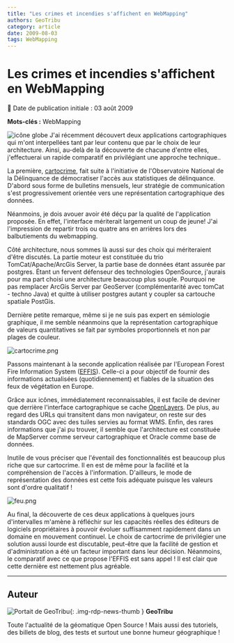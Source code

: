 ```yaml
---
title: "Les crimes et incendies s'affichent en WebMapping"
authors: GeoTribu
category: article
date: 2009-08-03
tags: WebMapping
---
```


# Les crimes et incendies s'affichent en WebMapping


:calendar: Date de publication initiale : 03 août 2009

**Mots-clés :** WebMapping


![icône globe](http://geotribu.net/sites/default/files/Tuto/img/Blog/world.png) J'ai récemment découvert deux applications cartographiques qui m'ont interpellées tant par leur contenu que par le choix de leur architecture. Ainsi, au-delà de la découverte de chacune d'entre elles, j'effectuerai un rapide comparatif en privilégiant une approche technique..

La première, [cartocrime](http://www.cartocrime.net/webigeoagsdb/index.jsf), fait suite à l'initiative de l'Observatoire National de la Délinquance de démocratiser l'accès aux statistiques de délinquance. D'abord sous forme de bulletins mensuels, leur stratégie de communication s'est progressivement orientée vers une représentation cartographique des données.

Néanmoins, je dois avouer avoir été déçu par la qualité de l'application proposée. En effet, l'interface mériterait largement un coup de jeune! J'ai l'impression de repartir trois ou quatre ans en arrières lors des balbutiements du webmapping.

Côté architecture, nous sommes là aussi sur des choix qui mériteraient d'être discutés. La partie moteur est constituée du trio TomCat/Apache/ArcGis Server, la partie base de données étant assurée par postgres. Étant un fervent défenseur des technologies OpenSource, j'aurais pour ma part choisi une architecture beaucoup plus souple. Pourquoi ne pas remplacer ArcGis Server par GeoServer (complémentarité avec tomCat - techno Java) et quitte à utiliser postgres autant y coupler sa cartouche spatiale PostGis.

Dernière petite remarque, même si je ne suis pas expert en sémiologie graphique, il me semble néanmoins que la représentation cartographique de valeurs quantitatives se fait par symboles proportionnels et non par plages de couleur.

![cartocrime.png](/sites/default/files/Tuto/img/Blog/divers/cartocrime.png)




Passons maintenant à la seconde application réalisée par l'European Forest Fire Information System ([EFFIS](http://effis.jrc.ec.europa.eu/)). Celle-ci a pour objectif de fournir des informations actualisées (quotidiennement) et fiables de la situation des feux de végétation en Europe.

Grâce aux icônes, immédiatement reconnaissables, il est facile de deviner que derrière l'interface cartographique se cache [OpenLayers](https://openlayers.org/). De plus, au regard des URLs qui transitent dans mon navigateur, on reste sur des standards OGC avec des tuiles servies au format WMS. Enfin, des rares informations que j'ai pu trouver, il semble que l'architecture est constituée de MapServer comme serveur cartographique et Oracle comme base de données.

Inutile de vous préciser que l'éventail des fonctionnalités est beaucoup plus riche que sur cartocrime. Il en est de même pour la facilité et la compréhension de l'accès à l'information. D'ailleurs, le mode de représentation des données est cette fois adéquate puisque les valeurs sont d'ordre qualitatif !

![feu.png](/sites/default/files/Tuto/img/Blog/divers/feu.png)

Au final, la découverte de ces deux applications à quelques jours d'intervalles m'amène à réfléchir sur les capacités réelles des éditeurs de logiciels propriétaires à pouvoir évoluer suffisamment rapidement dans un domaine en mouvement continuel. Le choix de cartocrime de privilégier une solution aussi lourde est discutable, peut-être que la facilité de gestion et d'administration a été un facteur important dans leur décision. Néanmoins, le comparatif avec ce que propose l'EFFIS est sans appel ! Il est clair que cette dernière est nettement plus agréable.



----

## Auteur

![Portait de GeoTribu](https://cdn.geotribu.fr/images/internal/charte/geotribu\_logo\_64x64.png){: .img-rdp-news-thumb }
**GeoTribu**

Toute l'actualité de la géomatique Open Source ! Mais aussi des tutoriels, des billets de blog, des tests et surtout une bonne humeur géographique !
